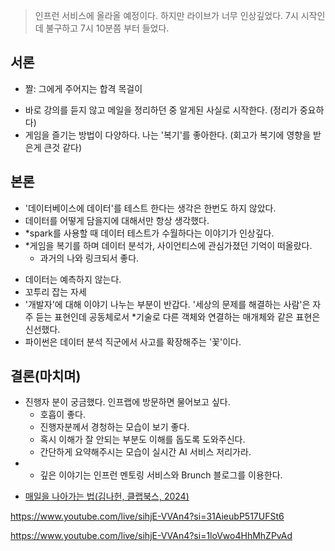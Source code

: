 > 인프런 서비스에 올라올 예정이다. 하지만 라이브가 너무 인상깊었다. 7시 시작인데 불구하고 7시 10분쯤 부터 들었다.

## 서론

- 짤: 그에게 주어지는 합격 목걸이

* 바로 강의를 듣지 않고 메일을 정리하던 중 알게된 사실로 시작한다. (정리가 중요하다)
* 게임을 즐기는 방법이 다양하다. 나는 '복기'를 좋아한다. (회고가 복기에 영향을 받은게 큰것 같다)

## 본론

- '데이터베이스에 데이터'를 테스트 한다는 생각은 한번도 하지 않았다.
- 데이터를 어떻게 담을지에 대해서만 항상 생각했다.
- *spark를 사용할 때 데이터 테스트가 수월하다는 이야기가 인상깊다.
- *게임을 복기를 하며 데이터 분석가, 사이언티스에 관심가졌던 기억이 떠올랐다.
    * 과거의 나와 링크되서 좋다.

* 데이터는 예측하지 않는다.
* 꼬투리 잡는 자세
* '개발자'에 대해 이야기 나누는 부분이 반갑다. '세상의 문제를 해결하는 사람'은 자주 듣는 표현인데 공동체로서 *기술로 다른 객체와 연결하는 매개체와 같은 표현은 신선했다.
* 파이썬은 데이터 분석 직군에서 사고를 확장해주는 '꽃'이다.

## 결론(마치며)

- 진행자 분이 궁금했다. 인프랩에 방문하면 물어보고 싶다.
    * 호흡이 좋다.
    * 진행자분께서 경청하는 모습이 보기 좋다.
    * 혹시 이해가 잘 안되는 부분도 이해를 돕도록 도와주신다.
    * 간단하게 요약해주시는 모습이 실시간 AI 서비스 저리가라.
-
    * 깊은 이야기는 인프런 멘토링 서비스와 Brunch 블로그를 이용한다.

* [매일을 나아가는 법(김나헌, 클랩북스, 2024)](https://product.kyobobook.co.kr/detail/S000213513147)

https://www.youtube.com/live/sihjE-VVAn4?si=31AieubP517UFSt6

https://www.youtube.com/live/sihjE-VVAn4?si=1loVwo4HhMhZPvAd
